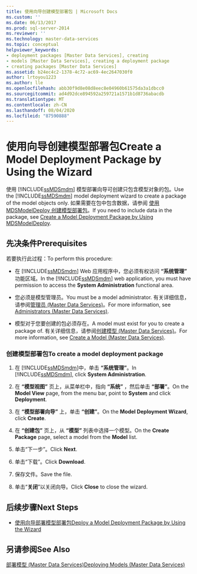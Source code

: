 ```yaml
---
title: 使用向导创建模型部署包 | Microsoft Docs
ms.custom: ''
ms.date: 06/13/2017
ms.prod: sql-server-2014
ms.reviewer: ''
ms.technology: master-data-services
ms.topic: conceptual
helpviewer_keywords:
- deployment packages [Master Data Services], creating
- models [Master Data Services], creating a deployment package
- creating packages [Master Data Services]
ms.assetid: b24ec4c2-1378-4c72-ac69-4ec2647030f0
author: lrtoyou1223
ms.author: lle
ms.openlocfilehash: abb30f9d8e08d8eec8e04960b61575da3a1dbcc0
ms.sourcegitcommit: ad4d92dce894592a259721a1571b1d8736abacdb
ms.translationtype: MT
ms.contentlocale: zh-CN
ms.lasthandoff: 08/04/2020
ms.locfileid: "87590888"
---
```

# <a name="create-a-model-deployment-package-by-using-the-wizard"></a><span data-ttu-id="411de-102">使用向导创建模型部署包</span><span class="sxs-lookup"><span data-stu-id="411de-102">Create a Model Deployment Package by Using the Wizard</span></span>
  <span data-ttu-id="411de-103">使用 [!INCLUDE[ssMDSmdm](../includes/ssmdsmdm-md.md)] 模型部署向导可创建只包含模型对象的包。</span><span class="sxs-lookup"><span data-stu-id="411de-103">Use the [!INCLUDE[ssMDSmdm](../includes/ssmdsmdm-md.md)] model deployment wizard to create a package of the model objects only.</span></span> <span data-ttu-id="411de-104">如果需要在包中包含数据，请参阅 [使用 MDSModelDeploy 创建模型部署包](../../2014/master-data-services/create-a-model-deployment-package-by-using-mdsmodeldeploy.md)。</span><span class="sxs-lookup"><span data-stu-id="411de-104">If you need to include data in the package, see [Create a Model Deployment Package by Using MDSModelDeploy](../../2014/master-data-services/create-a-model-deployment-package-by-using-mdsmodeldeploy.md).</span></span>  
  
## <a name="prerequisites"></a><span data-ttu-id="411de-105">先决条件</span><span class="sxs-lookup"><span data-stu-id="411de-105">Prerequisites</span></span>  
 <span data-ttu-id="411de-106">若要执行此过程：</span><span class="sxs-lookup"><span data-stu-id="411de-106">To perform this procedure:</span></span>  
  
-   <span data-ttu-id="411de-107">在 [!INCLUDE[ssMDSmdm](../includes/ssmdsmdm-md.md)] Web 应用程序中，您必须有权访问 **“系统管理”** 功能区域。</span><span class="sxs-lookup"><span data-stu-id="411de-107">In the [!INCLUDE[ssMDSmdm](../includes/ssmdsmdm-md.md)] web application, you must have permission to access the **System Administration** functional area.</span></span>  
  
-   <span data-ttu-id="411de-108">您必须是模型管理员。</span><span class="sxs-lookup"><span data-stu-id="411de-108">You must be a model administrator.</span></span> <span data-ttu-id="411de-109">有关详细信息，请参阅[管理员 &#40;Master Data Services&#41;](administrators-master-data-services.md)。</span><span class="sxs-lookup"><span data-stu-id="411de-109">For more information, see [Administrators &#40;Master Data Services&#41;](administrators-master-data-services.md).</span></span>  
  
-   <span data-ttu-id="411de-110">模型对于您要创建的包必须存在。</span><span class="sxs-lookup"><span data-stu-id="411de-110">A model must exist for you to create a package of.</span></span> <span data-ttu-id="411de-111">有关详细信息，请参阅[创建模型 (Master Data Services)](../../2014/master-data-services/create-a-model-master-data-services.md)。</span><span class="sxs-lookup"><span data-stu-id="411de-111">For more information, see [Create a Model &#40;Master Data Services&#41;](../../2014/master-data-services/create-a-model-master-data-services.md).</span></span>  
  
### <a name="to-create-a-model-deployment-package"></a><span data-ttu-id="411de-112">创建模型部署包</span><span class="sxs-lookup"><span data-stu-id="411de-112">To create a model deployment package</span></span>  
  
1.  <span data-ttu-id="411de-113">在 [!INCLUDE[ssMDSmdm](../includes/ssmdsmdm-md.md)]中，单击 **“系统管理”**。</span><span class="sxs-lookup"><span data-stu-id="411de-113">In [!INCLUDE[ssMDSmdm](../includes/ssmdsmdm-md.md)], click **System Administration**.</span></span>  
  
2.  <span data-ttu-id="411de-114">在 **“模型视图”** 页上，从菜单栏中，指向 **“系统”** ，然后单击 **“部署”**。</span><span class="sxs-lookup"><span data-stu-id="411de-114">On the **Model View** page, from the menu bar, point to **System** and click **Deployment**.</span></span>  
  
3.  <span data-ttu-id="411de-115">在 **“模型部署向导”** 上，单击 **“创建”**。</span><span class="sxs-lookup"><span data-stu-id="411de-115">On the **Model Deployment Wizard**, click **Create**.</span></span>  
  
4.  <span data-ttu-id="411de-116">在 **“创建包”** 页上，从 **“模型”** 列表中选择一个模型。</span><span class="sxs-lookup"><span data-stu-id="411de-116">On the **Create Package** page, select a model from the **Model** list.</span></span>  
  
5.  <span data-ttu-id="411de-117">单击“下一步”。</span><span class="sxs-lookup"><span data-stu-id="411de-117">Click **Next**.</span></span>  
  
6.  <span data-ttu-id="411de-118">单击“下载”。</span><span class="sxs-lookup"><span data-stu-id="411de-118">Click **Download**.</span></span>  
  
7.  <span data-ttu-id="411de-119">保存文件。</span><span class="sxs-lookup"><span data-stu-id="411de-119">Save the file.</span></span>  
  
8.  <span data-ttu-id="411de-120">单击“**关闭**”以关闭向导。</span><span class="sxs-lookup"><span data-stu-id="411de-120">Click **Close** to close the wizard.</span></span>  
  
## <a name="next-steps"></a><span data-ttu-id="411de-121">后续步骤</span><span class="sxs-lookup"><span data-stu-id="411de-121">Next Steps</span></span>  
  
-   [<span data-ttu-id="411de-122">使用向导部署模型部署包</span><span class="sxs-lookup"><span data-stu-id="411de-122">Deploy a Model Deployment Package by Using the Wizard</span></span>](../../2014/master-data-services/deploy-a-model-deployment-package-by-using-the-wizard.md)  
  
## <a name="see-also"></a><span data-ttu-id="411de-123">另请参阅</span><span class="sxs-lookup"><span data-stu-id="411de-123">See Also</span></span>  
 [<span data-ttu-id="411de-124">部署模型 (Master Data Services)</span><span class="sxs-lookup"><span data-stu-id="411de-124">Deploying Models &#40;Master Data Services&#41;</span></span>](../../2014/master-data-services/deploying-models-master-data-services.md)  
  
  
